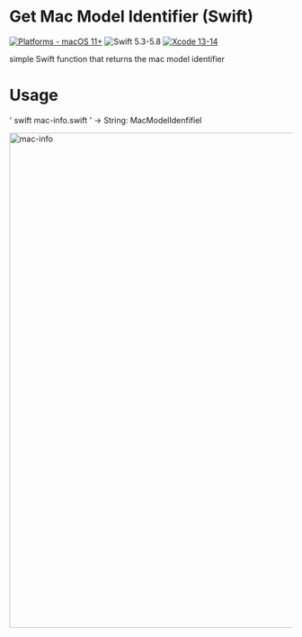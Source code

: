 # Get Mac Model Identifier (Swift)

[![Platforms - macOS 11+](https://img.shields.io/badge/platforms-macOS%2011+-lightgrey.svg?style=flat)](https://developer.apple.com/swift) ![Swift 5.3-5.8](https://img.shields.io/badge/Swift-5.3–5.8-orange.svg?style=flat) [![Xcode 13-14](https://img.shields.io/badge/Xcode-13–14-blue.svg?style=flat)](https://developer.apple.com/swift)

simple Swift function that returns the mac model identifier

# Usage
' swift mac-info.swift ' -> String: MacModelIdenfifiel

<img width="880" alt="mac-info" src="https://github.com/ignaciojuarez/get-mac-model-identifier/assets/62676603/146c1a53-f476-44e1-8707-4e9a7a307152">
